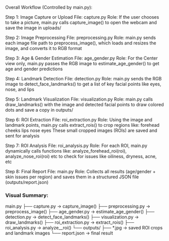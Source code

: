 Overall Workflow (Controlled by main.py):             

Step 1: Image Capture or Upload
    File: capture.py
    Role: If the user chooses to take a picture, main.py calls capture_image() to open the webcam and save the image in uploads/

Step 2: Image Preprocessing
    File: preprocessing.py
    Role: main.py sends each image file path to preprocess_image(), which loads and resizes the image, and converts it to RGB format

Step 3: Age & Gender Estimation
    File: age_gender.py
    Role: For the Center view only, main.py passes the RGB image to estimate_age_gender() to get age and gender predictions

Step 4: Landmark Detection
    File: detection.py
    Role: main.py sends the RGB image to detect_face_landmarks() to get a list of key facial points like eyes, nose, and lips

Step 5: Landmark Visualization
    File: visualization.py
    Role: main.py calls draw_landmarks() with the image and detected facial points to draw colored dots and save a copy in outputs/

Step 6: ROI Extraction
    File: roi_extraction.py
    Role: Using the image and landmark points, main.py calls extract_rois() to crop regions like:
    forehead
    cheeks
    lips
    nose
    eyes
These small cropped images (ROIs) are saved and sent for analysis

Step 7: ROI Analysis
    File: roi_analysis.py
    Role: For each ROI, main.py dynamically calls functions like:
    analyze_forehead_roi(roi), analyze_nose_roi(roi) etc to check for issues like oiliness, dryness, acne, etc

Step 8: Final Report
    File: main.py
    Role: Collects all results (age/gender + skin issues per region) and saves them in a structured JSON file (outputs/report.json)




### Visual Summary:

main.py
├── capture.py           → capture_image()
├── preprocessing.py     → preprocess_image()
├── age_gender.py        → estimate_age_gender()
├── detection.py         → detect_face_landmarks()
├── visualization.py     → draw_landmarks()
├── roi_extraction.py    → extract_rois()
├── roi_analysis.py      → analyze_<region>_roi()
└── outputs/
    ├── *.jpg            → saved ROI crops and landmark images
    └── report.json      → final result
